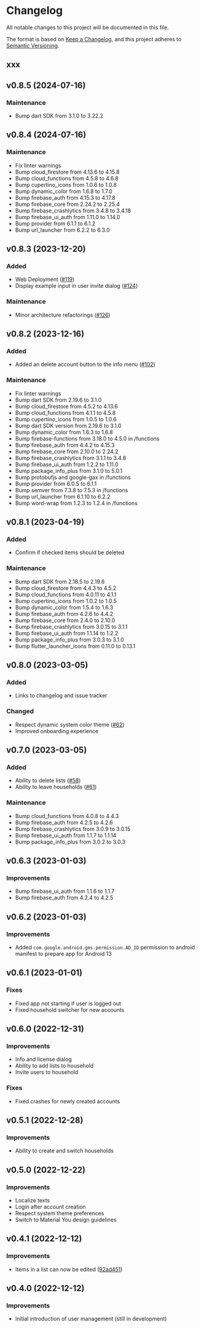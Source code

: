 # Changelog

All notable changes to this project will be documented in this file.

The format is based on [Keep a Changelog](https://keepachangelog.com/en/1.0.0/),
and this project adheres to [Semantic
Versioning](https://semver.org/spec/v2.0.0.html).

## xxx

## v0.8.5 (2024-07-16)

### Maintenance

- Bump dart SDK from 3.1.0 to 3.22.2

## v0.8.4 (2024-07-16)

### Maintenance

- Fix linter warnings
- Bump cloud_firestore from 4.13.6 to 4.15.8
- Bump cloud_functions from 4.5.8 to 4.6.8
- Bump cupertino_icons from 1.0.6 to 1.0.8
- Bump dynamic_color from 1.6.8 to 1.7.0
- Bump firebase_auth from 4.15.3 to 4.17.8
- Bump firebase_core from 2.24.2 to 2.25.4
- Bump firebase_crashlytics from 3.4.8 to 3.4.18
- Bump firebase_ui_auth from 1.11.0 to 1.14.0
- Bump provider from 6.1.1 to 6.1.2
- Bump url_launcher from 6.2.2 to 6.3.0

## v0.8.3 (2023-12-20)

### Added

- Web Deployment ([#119](https://github.com/garritfra/fling/pull/119))
- Display example input in user invite dialog ([#124](https://github.com/garritfra/fling/pull/124))

### Maintenance

- Minor architecture refactorings ([#126](https://github.com/garritfra/fling/pull/126))

## v0.8.2 (2023-12-16)

### Added

- Added an delete account button to the info menu ([#102](https://github.com/garritfra/fling/pull/102))

### Maintenance

- Fix linter warnings
- Bump dart SDK from 2.19.6 to 3.1.0
- Bump cloud_firestore from 4.5.2 to 4.13.6
- Bump cloud_functions from 4.1.1 to 4.5.8
- Bump cupertino_icons from 1.0.5 to 1.0.6
- Bump dart SDK version from 2.19.6 to 3.1.0
- Bump dynamic_color from 1.6.3 to 1.6.8
- Bump firebase-functions from 3.18.0 to 4.5.0 in /functions
- Bump firebase_auth from 4.4.2 to 4.15.3
- Bump firebase_core from 2.10.0 to 2.24.2
- Bump firebase_crashlytics from 3.1.1 to 3.4.8
- Bump firebase_ui_auth from 1.2.2 to 1.11.0
- Bump package_info_plus from 3.1.0 to 5.0.1
- Bump protobufjs and google-gax in /functions
- Bump provider from 6.0.5 to 6.1.1
- Bump semver from 7.3.8 to 7.5.3 in /functions
- Bump url_launcher from 6.1.10 to 6.2.2
- Bump word-wrap from 1.2.3 to 1.2.4 in /functions

## v0.8.1 (2023-04-19)

### Added

- Confirm if checked items should be deleted

### Maintenance

- Bump dart SDK from 2.18.5 to 2.19.6
- Bump cloud_firestore from 4.4.3 to 4.5.2
- Bump cloud_functions from 4.0.11 to 4.1.1
- Bump cupertino_icons from 1.0.2 to 1.0.5
- Bump dynamic_color from 1.5.4 to 1.6.3
- Bump firebase_auth from 4.2.6 to 4.4.2
- Bump firebase_core from 2.4.0 to 2.10.0
- Bump firebase_crashlytics from 3.0.15 to 3.1.1
- Bump firebase_ui_auth from 1.1.14 to 1.2.2
- Bump package_info_plus from 3.0.3 to 3.1.0
- Bump flutter_launcher_icons from 0.11.0 to 0.13.1

## v0.8.0 (2023-03-05)

### Added

- Links to changelog and issue tracker

### Changed

- Respect dynamic system color theme ([#62](https://github.com/garritfra/fling/pull/62))
- Improved onboarding experience

## v0.7.0 (2023-03-05)

### Added

- Ability to delete lists ([#58](https://github.com/garritfra/fling/pull/58))
- Ability to leave households ([#61](https://github.com/garritfra/fling/pull/61))

### Maintenance

- Bump cloud_functions from 4.0.8 to 4.4.3
- Bump firebase_auth from 4.2.5 to 4.2.6
- Bump firebase_crashlytics from 3.0.9 to 3.0.15
- Bump firebase_ui_auth from 1.1.7 to 1.1.14
- Bump package_info_plus from 3.0.2 to 3.0.3

## v0.6.3 (2023-01-03)

### Improvements

- Bump firebase_ui_auth from 1.1.6 to 1.1.7
- Bump firebase_auth from 4.2.4 to 4.2.5

## v0.6.2 (2023-01-03)

### Improvements

- Added `com.google.android.gms.permission.AD_ID` permission to android manifest
to prepare app for Android 13

## v0.6.1 (2023-01-01)

### Fixes

- Fixed app not starting if user is logged out
- Fixed household switcher for new accounts

## v0.6.0 (2022-12-31)

### Improvements

- Info and license dialog
- Ability to add lists to household
- Invite users to household

### Fixes

- Fixed crashes for newly created accounts

## v0.5.1 (2022-12-28)

### Improvements

- Ability to create and switch households

## v0.5.0 (2022-12-22)

### Improvements

- Localize texts
- Login after account creation
- Respect system theme preferences
- Switch to Material You design guidelines

## v0.4.1 (2022-12-12)

### Improvements

- Items in a list can now be edited ([92ad451](https://github.com/garritfra/fling/commit/92ad45193e7395b375b25c408a147d0c31f4ab9d))

## v0.4.0 (2022-12-12)

### Improvements

- Initial introduction of user management (still in development)
